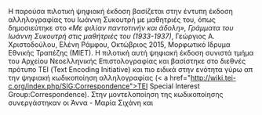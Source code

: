 Η παρούσα πιλοτική ψηφιακή έκδοση βασίζεται στην έντυπη έκδοση αλληλογραφίας του Ιωάννη Συκουτρή με μαθητριές του, όπως δημοσιεύτηκε στο _«Με φιλίαν παντοτινήν και άδολη», Γράμματα του Ιωάννη Συκουτρή στις μαθήτριές του (1933-1937)_, Γεώργιος Α. Χριστοδούλου, Ελένη Ράμφου, Οκτώβριος 2015, Μορφωτικό Ιδρυμα Εθνικής Τραπέζης (ΜΙΕΤ). 
Η πιλοτική αυτή ψηφιακή έκδοση συνιστά τμήμα του Αρχείου Νεοελληνικής Επιστολογραφίας και βασίστηκε στο διεθνές πρότυπο ΤΕΙ (Text Encoding Initiative) και πιο ειδικά στην ενότητα γύρω απ την ψηφιακή κωδικοποίηση αλληλογραφίας (< a href="http://wiki.tei-c.org/index.php/SIG:Correspondence">TEI Special Interest Group:Correspondence</a>). Στην μοντελοποίηση της κωδικοποίησης συνεργάστηκαν οι Άννα - Μαρία Σιχάνη και 
